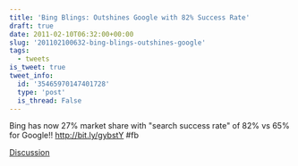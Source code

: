 ```yaml
---
title: 'Bing Blings: Outshines Google with 82% Success Rate'
draft: true
date: 2011-02-10T06:32:00+00:00
slug: '201102100632-bing-blings-outshines-google'
tags:
  - tweets
is_tweet: true
tweet_info:
  id: '35465970147401728'
  type: 'post'
  is_thread: False
---
```




Bing has now 27% market share with "search success rate" of 82% vs 65% for Google!! http://bit.ly/gybstY #fb

[Discussion](https://x.com/sytelus/status/35465970147401728)

